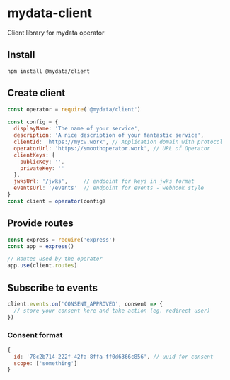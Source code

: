 # mydata-client

Client library for mydata operator

## Install

`npm install @mydata/client`

## Create client

```javascript
const operator = require('@mydata/client')

const config = {
  displayName: 'The name of your service',
  description: 'A nice description of your fantastic service',
  clientId: 'https://mycv.work', // Application domain with protocol
  operatorUrl: 'https://smoothoperator.work', // URL of Operator
  clientKeys: {
    publicKey: '',
    privateKey: ''
  },
  jwksUrl: '/jwks',     // endpoint for keys in jwks format
  eventsUrl: '/events'  // endpoint for events - webhook style
}
const client = operator(config)
```

## Provide routes

```javascript
const express = require('express')
const app = express()

// Routes used by the operator
app.use(client.routes)
```

## Subscribe to events

```javascript
client.events.on('CONSENT_APPROVED', consent => {
  // store your consent here and take action (eg. redirect user)
})
```

### Consent format

```javascript
{
  id: '78c2b714-222f-42fa-8ffa-ff0d6366c856', // uuid for consent
  scope: ['something']
}
```
